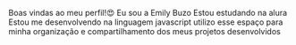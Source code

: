 Boas vindas ao meu perfil!😍
Eu sou a Emily Buzo
Estou estudando na alura
Estou me desenvolvendo na linguagem javascript
utilizo esse espaço para minha organização e compartilhamento dos meus projetos desenvolvidos 
